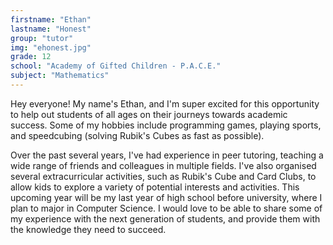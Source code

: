 ```yaml
---
firstname: "Ethan"
lastname: "Honest"
group: "tutor"
img: "ehonest.jpg"
grade: 12
school: "Academy of Gifted Children - P.A.C.E."
subject: "Mathematics"
---
```


Hey everyone! My name's Ethan, and I'm super excited for this opportunity to help out students of all ages on their journeys towards academic success. Some of my hobbies include programming games, playing sports, and speedcubing (solving Rubik's Cubes as fast as possible).

Over the past several years, I've had experience in peer tutoring, teaching a wide range of friends and colleagues in multiple fields. I've also organised several extracurricular activities, such as Rubik's Cube and Card Clubs, to allow kids to explore a variety of potential interests and activities. This upcoming year will be my last year of high school before university, where I plan to major in Computer Science. I would love to be able to share some of my experience with the next generation of students, and provide them with the knowledge they need to succeed.